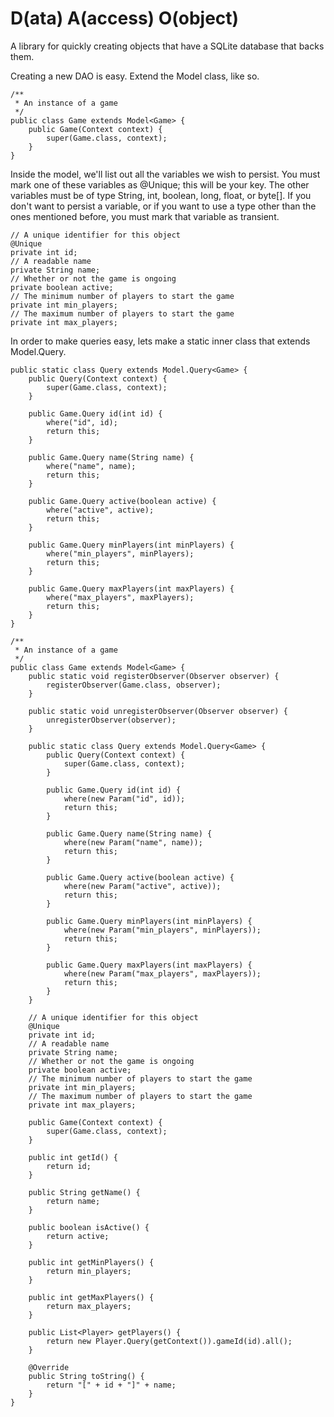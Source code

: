 D(ata) A(access) O(object)
===========
A library for quickly creating objects that have a SQLite database that backs them.

Creating a new DAO is easy. Extend the Model class, like so.

```
/**
 * An instance of a game
 */
public class Game extends Model<Game> {
    public Game(Context context) {
        super(Game.class, context);
    }
}
```

Inside the model, we'll list out all the variables we wish to persist. You must mark one of these variables as @Unique; this will be your key. The other variables must be of type String, int, boolean, long, float, or byte[]. If you don't want to persist a variable, or if you want to use a type other than the ones mentioned before, you must mark that variable as 
transient.

```
// A unique identifier for this object
@Unique
private int id;
// A readable name
private String name;
// Whether or not the game is ongoing
private boolean active;
// The minimum number of players to start the game
private int min_players;
// The maximum number of players to start the game
private int max_players;
```

In order to make queries easy, lets make a static inner class that extends Model.Query.

```
public static class Query extends Model.Query<Game> {
    public Query(Context context) {
        super(Game.class, context);
    }

    public Game.Query id(int id) {
        where("id", id);
        return this;
    }

    public Game.Query name(String name) {
        where("name", name);
        return this;
    }

    public Game.Query active(boolean active) {
        where("active", active);
        return this;
    }

    public Game.Query minPlayers(int minPlayers) {
        where("min_players", minPlayers);
        return this;
    }

    public Game.Query maxPlayers(int maxPlayers) {
        where("max_players", maxPlayers);
        return this;
    }
}
```


```
/**
 * An instance of a game
 */
public class Game extends Model<Game> {
    public static void registerObserver(Observer observer) {
        registerObserver(Game.class, observer);
    }

    public static void unregisterObserver(Observer observer) {
        unregisterObserver(observer);
    }

    public static class Query extends Model.Query<Game> {
        public Query(Context context) {
            super(Game.class, context);
        }

        public Game.Query id(int id) {
            where(new Param("id", id));
            return this;
        }

        public Game.Query name(String name) {
            where(new Param("name", name));
            return this;
        }

        public Game.Query active(boolean active) {
            where(new Param("active", active));
            return this;
        }

        public Game.Query minPlayers(int minPlayers) {
            where(new Param("min_players", minPlayers));
            return this;
        }

        public Game.Query maxPlayers(int maxPlayers) {
            where(new Param("max_players", maxPlayers));
            return this;
        }
    }

    // A unique identifier for this object
    @Unique
    private int id;
    // A readable name
    private String name;
    // Whether or not the game is ongoing
    private boolean active;
    // The minimum number of players to start the game
    private int min_players;
    // The maximum number of players to start the game
    private int max_players;

    public Game(Context context) {
        super(Game.class, context);
    }

    public int getId() {
        return id;
    }

    public String getName() {
        return name;
    }

    public boolean isActive() {
        return active;
    }

    public int getMinPlayers() {
        return min_players;
    }

    public int getMaxPlayers() {
        return max_players;
    }

    public List<Player> getPlayers() {
        return new Player.Query(getContext()).gameId(id).all();
    }

    @Override
    public String toString() {
        return "[" + id + "]" + name;
    }
}
```